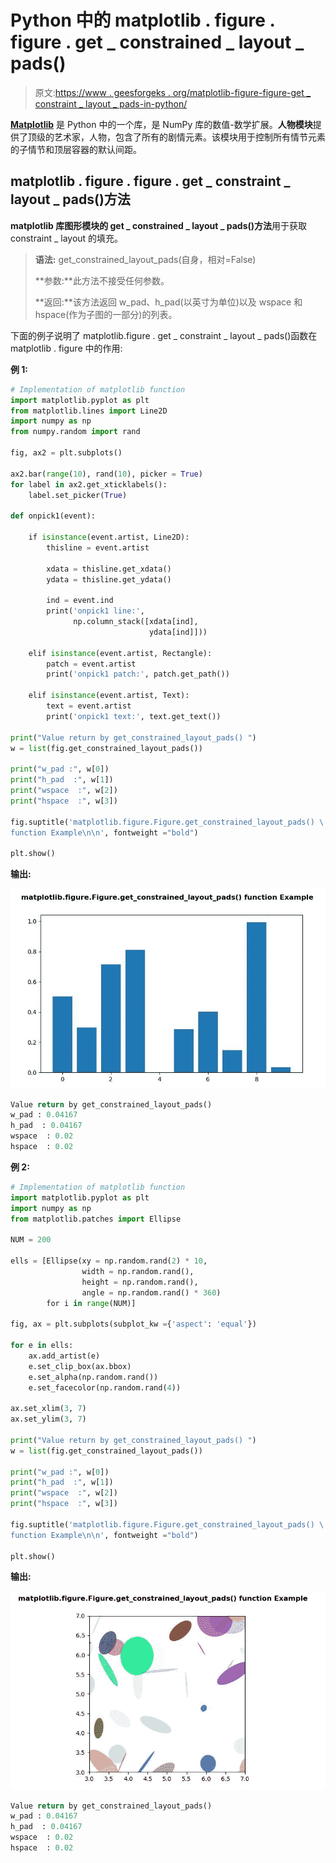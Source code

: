 # Python 中的 matplotlib . figure . figure . get _ constrained _ layout _ pads()

> 原文:[https://www . geesforgeks . org/matplotlib-figure-figure-get _ constraint _ layout _ pads-in-python/](https://www.geeksforgeeks.org/matplotlib-figure-figure-get_constrained_layout_pads-in-python/)

**[Matplotlib](https://www.geeksforgeeks.org/python-introduction-matplotlib/)** 是 Python 中的一个库，是 NumPy 库的数值-数学扩展。**人物模块**提供了顶级的艺术家，人物，包含了所有的剧情元素。该模块用于控制所有情节元素的子情节和顶层容器的默认间距。

## matplotlib . figure . figure . get _ constraint _ layout _ pads()方法

**matplotlib 库图形模块的 get _ constrained _ layout _ pads()方法**用于获取 constraint _ layout 的填充。

> **语法:** get_constrained_layout_pads(自身，相对=False)
> 
> **参数:**此方法不接受任何参数。
> 
> **返回:**该方法返回 w_pad、h_pad(以英寸为单位)以及 wspace 和 hspace(作为子图的一部分)的列表。

下面的例子说明了 matplotlib.figure . get _ constraint _ layout _ pads()函数在 matplotlib . figure 中的作用:

**例 1:**

```py
# Implementation of matplotlib function
import matplotlib.pyplot as plt
from matplotlib.lines import Line2D
import numpy as np
from numpy.random import rand

fig, ax2 = plt.subplots()

ax2.bar(range(10), rand(10), picker = True)
for label in ax2.get_xticklabels(): 
    label.set_picker(True)

def onpick1(event):

    if isinstance(event.artist, Line2D):
        thisline = event.artist

        xdata = thisline.get_xdata()
        ydata = thisline.get_ydata()

        ind = event.ind
        print('onpick1 line:', 
              np.column_stack([xdata[ind], 
                               ydata[ind]]))

    elif isinstance(event.artist, Rectangle):
        patch = event.artist
        print('onpick1 patch:', patch.get_path())

    elif isinstance(event.artist, Text):
        text = event.artist
        print('onpick1 text:', text.get_text())

print("Value return by get_constrained_layout_pads() ")
w = list(fig.get_constrained_layout_pads())

print("w_pad :", w[0])
print("h_pad  :", w[1])
print("wspace  :", w[2])
print("hspace  :", w[3])

fig.suptitle('matplotlib.figure.Figure.get_constrained_layout_pads() \
function Example\n\n', fontweight ="bold")

plt.show()
```

**输出:**

![](img/766ae5d878595d8976234a918e86d31b.png)

```py
Value return by get_constrained_layout_pads() 
w_pad : 0.04167
h_pad  : 0.04167
wspace  : 0.02
hspace  : 0.02

```

**例 2:**

```py
# Implementation of matplotlib function
import matplotlib.pyplot as plt
import numpy as np
from matplotlib.patches import Ellipse

NUM = 200

ells = [Ellipse(xy = np.random.rand(2) * 10,
                width = np.random.rand(), 
                height = np.random.rand(),
                angle = np.random.rand() * 360)
        for i in range(NUM)]

fig, ax = plt.subplots(subplot_kw ={'aspect': 'equal'})

for e in ells:
    ax.add_artist(e)
    e.set_clip_box(ax.bbox)
    e.set_alpha(np.random.rand())
    e.set_facecolor(np.random.rand(4))

ax.set_xlim(3, 7)
ax.set_ylim(3, 7)

print("Value return by get_constrained_layout_pads() ")
w = list(fig.get_constrained_layout_pads())

print("w_pad :", w[0])
print("h_pad  :", w[1])
print("wspace  :", w[2])
print("hspace  :", w[3])

fig.suptitle('matplotlib.figure.Figure.get_constrained_layout_pads() \
function Example\n\n', fontweight ="bold")

plt.show()
```

**输出:**

![](img/c6c0e9415bb84726b6c14eb05da0456a.png)

```py
Value return by get_constrained_layout_pads() 
w_pad : 0.04167
h_pad  : 0.04167
wspace  : 0.02
hspace  : 0.02

```